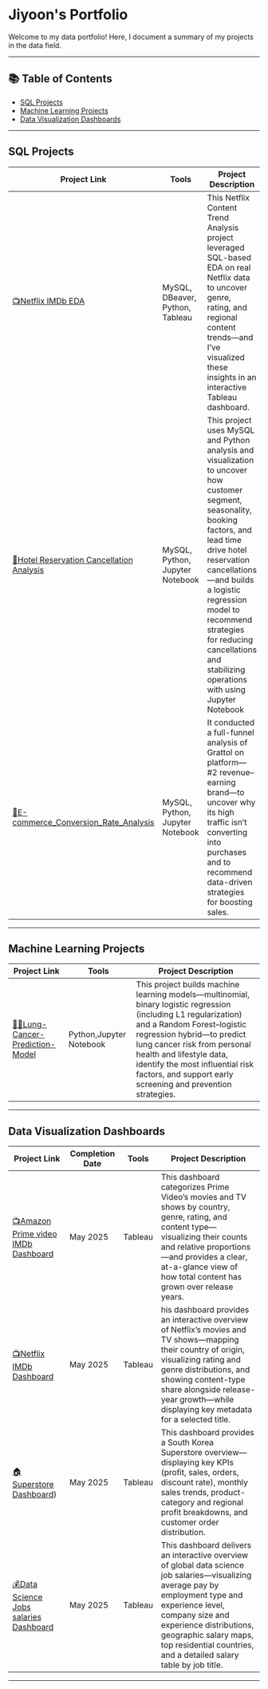 # Jiyoon's Portfolio

Welcome to my data portfolio! Here, I document a summary of my projects in the data field.

---

## 📚 Table of Contents

* [SQL Projects](#sql-projects)
* [Machine Learning Projects](#Machine-Learning-Projects)
* [Data Visualization Dashboards](#Data-Visualization-Dashboards)


---

## SQL Projects

| Project Link                                                                | Tools                                                                | Project Description                                                                                                                                                                                                                                                                                                                        |
| --------------------------------------------------------------------------  | -------------------------------------------------------------------- | ------------------------------------------------------------------------------------------------------------------------------------------------------------------------------------------------------------------------------------------------------------------------------------------------------------------------------------------ |
| [📺Netflix IMDb EDA](https://github.com/jiyoonjane/Netflix_EDA)               | MySQL, DBeaver, Python, Tableau | This Netflix Content Trend Analysis project leveraged SQL-based EDA on real Netflix data to uncover genre, rating, and regional content trends—and I’ve visualized these insights in an interactive Tableau dashboard.|
| [🏩Hotel Reservation Cancellation Analysis](https://github.com/jiyoonjane/Hotel-Reservation-Cancellation-Rate-Analysis)   | MySQL, Python, Jupyter Notebook                                 | This project uses MySQL and Python analysis and visualization to uncover how customer segment, seasonality, booking factors, and lead time drive hotel reservation cancellations—and builds a logistic regression model to recommend strategies for reducing cancellations and stabilizing operations with using Jupyter Notebook                                                                                                                                                                                                         |
| [🚚E-commerce_Conversion_Rate_Analysis](https://github.com/jiyoonjane/E-commerce_Conversion_Rate_Analysis)   | MySQL, Python, Jupyter Notebook                                 | It conducted a full-funnel analysis of Grattol on platform— #2 revenue–earning brand—to uncover why its high traffic isn’t converting into purchases and to recommend data-driven strategies for boosting sales.                                                                                                                                                                                                        |

---

## Machine Learning Projects

| Project Link                                                                | Tools                                                                | Project Description                                                                                                                                                                                                                                                                                                                        |
| --------------------------------------------------------------------------  | -------------------------------------------------------------------- | ------------------------------------------------------------------------------------------------------------------------------------------------------------------------------------------------------------------------------------------------------------------------------------------------------------------------------------------ |
| [👩‍⚕️Lung-Cancer-Prediction-Model](https://github.com/jiyoonjane/Lung-Cancer-Prediction-Model?tab=readme-ov-file#lung-cancer-prediction-model) |Python,Jupyter Notebook                    |    This project builds machine learning models—multinomial, binary logistic regression (including L1 regularization) and a Random Forest–logistic regression hybrid—to predict lung cancer risk from personal health and lifestyle data, identify the most influential risk factors, and support early screening and prevention strategies.                 |

---

## Data Visualization Dashboards

| Project Link                                             | Completion Date | Tools | Project Description |
| -------------------------------------------------------- | --------------- | ----- | ------------------- |
| [📺Amazon Prime video IMDb Dashboard](https://public.tableau.com/app/profile/jiyoon.shin1127/viz/AmazonPrimevideoIMDBDashboard/1) |    May 2025           |  Tableau     | This dashboard categorizes Prime Video’s movies and TV shows by country, genre, rating, and content type—visualizing their counts and relative proportions—and provides a clear, at-a-glance view of how total content has grown over release years.                    |
| [📺Netflix IMDb Dashboard](https://public.tableau.com/app/profile/jiyoon.shin1127/viz/NetflixDashboards-blackver_/1) |    May 2025              |  Tableau     | his dashboard provides an interactive overview of Netflix’s movies and TV shows—mapping their country of origin, visualizing rating and genre distributions, and showing content-type share alongside release-year growth—while displaying key metadata for a selected title.                    |
| [🏠Superstore Dashboard](https://public.tableau.com/app/profile/jiyoon.shin1127/viz/SuperstoreDashboard_17466218299710/sheet0)) |    May 2025             |  Tableau     | This dashboard provides a South Korea Superstore overview—displaying key KPIs (profit, sales, orders, discount rate), monthly sales trends, product-category and regional profit breakdowns, and customer order distribution.                    |
| [💰Data Science Jobs salaries Dashboard](https://public.tableau.com/app/profile/jiyoon.shin1127/viz/DataScienceJobssalariesDashboard_17467813346390/1) |    May 2025             |  Tableau     | This dashboard delivers an interactive overview of global data science job salaries—visualizing average pay by employment type and experience level, company size and experience distributions, geographic salary maps, top residential countries, and a detailed salary table by job title.                    |
---



